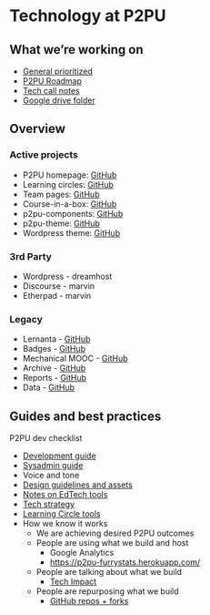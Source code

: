 # Technology at P2PU


## What we’re working on
 - [General prioritized](https://github.com/orgs/p2pu/projects/4)
 - [P2PU Roadmap](https://docs.google.com/document/d/1RHfv68siEVY2R1VpFtTjW74NkguQnbvaz-zJeACe8jg/edit)
 - [Tech call notes](https://docs.google.com/document/d/17ZWndqIlppfHWPfhSi3jkwOZytJSpZaM6a3ZgVoXIRA/edit)
 - [Google drive folder](https://drive.google.com/drive/u/1/folders/0B7og5r-ukGUiMnJlaEtUZ0FJNjA)

## Overview

### Active projects
- P2PU homepage: [GitHub](https://github.com/p2pu/p2pu-website/)
- Learning circles: [GitHub](https://github.com/p2pu/learning-circles/)
- Team pages: [GitHub](https://github.com/p2pu/erasmus-partner-site/)
- Course-in-a-box: [GitHub](https://github.com/p2pu/course-in-a-box/)
- p2pu-components: [GitHub](https://github.com/p2pu/p2pu-components/)
- p2pu-theme: [GitHub](https://github.com/p2pu/p2pu-theme)
- Wordpress theme: [GitHub](https://github.com/p2pu/P2PUfourteen-wp-theme)

### 3rd Party
- Wordpress - dreamhost
- Discourse - marvin
- Etherpad - marvin

### Legacy
- Lernanta - [GitHub](https://github.com/p2pu/lernanta)
- Badges - [GitHub](https://github.com/p2pu/badges)
- Mechanical MOOC - [GitHub](https://github.com/p2pu/mechanical-mooc)
- Archive - [GitHub](https://github.com/p2pu/archive)
- Reports - [GitHub](https://github.com/p2pu/reports)
- Data - [GitHub](https://github.com/p2pu/data)

## Guides and best practices
P2PU dev checklist
- [Development guide](https://docs.google.com/document/d/1aoQ8leLNKbUdCN-SGWLNkZOfwOQ2kWKBV6H0hnwPQvQ/edit)
- [Sysadmin guide](https://docs.google.com/document/d/1e8tZoo7BrZYygBEgirtBeK4wjJOdE2LvSkajgEOeojs/edit)
- Voice and tone
- [Design guidelines and assets](https://github.com/p2pu/design)
- [Notes on EdTech tools](https://github.com/p2pu/notes-on-edtech)
- [Tech strategy](https://docs.google.com/document/d/1zHow9ohcAIPVibsgzvuWv0Pcca6XNwQ2SrdNhfGswo0/edit#)
- [Learning Circle tools](https://docs.google.com/document/d/15bH1j5BF5sFDGFbMs0a9nvFAHkVc8MUSlOPIsx4CnNM/edit#heading=h.tk6kvxcllzvg)
- How we know it works
   - We are achieving desired P2PU outcomes
   - People are using what we build and host
      - Google Analytics
      - https://p2pu-furrystats.herokuapp.com/
   - People are talking about what we build
      - [Tech Impact](https://docs.google.com/spreadsheets/d/1-Zgwm4xBvhnv_jWynPm9PsMmPpJx4jswC2FyNuCPRw4/edit#gid=0)
   - People are repurposing what we build
      - [GitHub repos + forks](https://docs.google.com/spreadsheets/d/1aPj2Xv6mUSxLN-FTlnZEH60ioF5vhbbgBNA0_-wLjWE/edit#gid=0)
